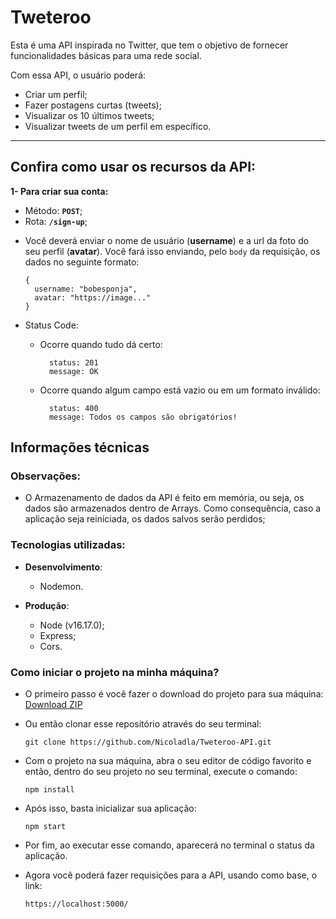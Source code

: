 # Tweteroo

Esta é uma API inspirada no Twitter, que tem o objetivo de fornecer funcionalidades básicas para uma rede social.

Com essa API, o usuário poderá:

  * Criar um perfil;
  * Fazer postagens curtas (tweets);
  * Visualizar os 10 últimos tweets;
  * Visualizar tweets de um perfil em específico.

---

## Confira como usar os recursos da API:

**1- Para criar sua conta:**

  * Método: **`POST`**;
  * Rota: **`/sign-up`**;
  
  - Você deverá enviar o nome de usuário (**username**) e a url da foto do seu perfil (**avatar**). Você fará isso enviando, pelo `body` da requisição, os dados no seguinte formato:
  
    ```
    {
      username: "bobesponja",
      avatar: "https://image..."
    } 
    ```

  * Status Code:
    * Ocorre quando tudo dá certo:
    
      ```
        status: 201 
        message: OK
      ```

    * Ocorre quando algum campo está vazio ou em um formato inválido:

      ```
        status: 400
        message: Todos os campos são obrigatórios!
      ```

## Informações técnicas

###  Observações:

* O Armazenamento de dados da API é feito em memória, ou seja, os dados são armazenados dentro de Arrays. Como consequência, caso a aplicação seja reiniciada, os dados salvos serão perdidos;

### Tecnologias utilizadas:

- **Desenvolvimento**:
  - Nodemon.

- **Produção**:
  - Node (v16.17.0);
  - Express;
  - Cors.

### Como iniciar o projeto na minha máquina?

- O primeiro passo é você fazer o download do projeto para sua máquina: [Download ZIP](https://github.com/Nicoladla/Tweteroo-API/archive/refs/heads/main.zip)

- Ou então clonar esse repositório através do seu terminal:

  ```
  git clone https://github.com/Nicoladla/Tweteroo-API.git
  ```

- Com o projeto na sua máquina, abra o seu editor de código favorito e então, dentro do seu projeto no seu terminal, execute o comando:

  ```
  npm install
  ```

- Após isso, basta inicializar sua aplicação:

  ```
  npm start
  ```

- Por fim, ao executar esse comando, aparecerá no terminal o status da aplicação.

- Agora você poderá fazer requisições para a API, usando como base, o link:


  ```
  https://localhost:5000/
  ```
